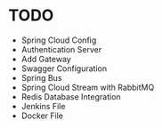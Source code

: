 # TODO

* Spring Cloud Config
* Authentication Server
* Add Gateway
* Swagger Configuration
* Spring Bus
* Spring Cloud Stream with RabbitMQ
* Redis Database Integration
* Jenkins File
* Docker File